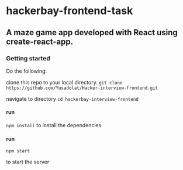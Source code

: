 # hackerbay-frontend-task

## A maze game app developed with React using create-react-app.

### Getting started

Do the following:

clone this repo to your local directory.
`git clone https://github.com/Yusadolat/Hacker-interview-frontend.git`

navigate to directory
`cd hackerbay-interview-frontend`

#### run

`npm install`
to install the dependencies

#### run

`npm start`

to start the server
